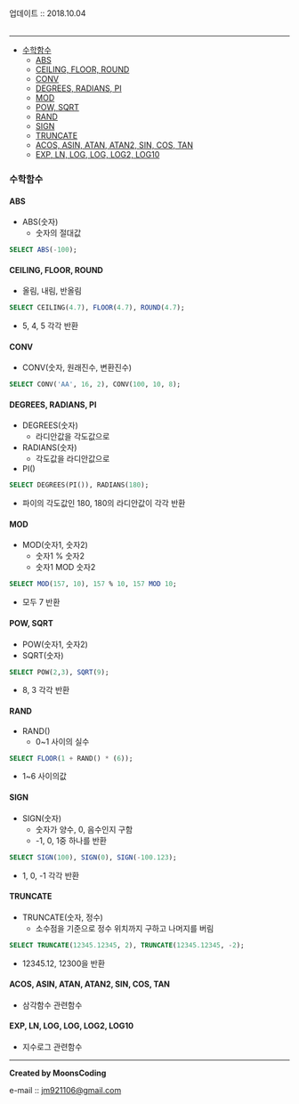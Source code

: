 
<div class="pull-right">  업데이트 :: 2018.10.04 </div><br>

---

<!-- @import "[TOC]" {cmd="toc" depthFrom=1 depthTo=6 orderedList=false} -->
<!-- code_chunk_output -->

* [수학함수](#수학함수)
	* [ABS](#abs)
	* [CEILING, FLOOR, ROUND](#ceiling-floor-round)
	* [CONV](#conv)
	* [DEGREES, RADIANS, PI](#degrees-radians-pi)
	* [MOD](#mod)
	* [POW, SQRT](#pow-sqrt)
	* [RAND](#rand)
	* [SIGN](#sign)
	* [TRUNCATE](#truncate)
	* [ACOS, ASIN, ATAN, ATAN2, SIN, COS, TAN](#acos-asin-atan-atan2-sin-cos-tan)
	* [EXP, LN, LOG, LOG, LOG2, LOG10](#exp-ln-log-log-log2-log10)

<!-- /code_chunk_output -->

### 수학함수

#### ABS

- ABS(숫자)
  - 숫자의 절대값

```sql
SELECT ABS(-100);
```

#### CEILING, FLOOR, ROUND

- 올림, 내림, 반올림

```sql
SELECT CEILING(4.7), FLOOR(4.7), ROUND(4.7);
```

- 5, 4, 5 각각 반환

#### CONV

- CONV(숫자, 원래진수, 변환진수)

```sql
SELECT CONV('AA', 16, 2), CONV(100, 10, 8);
```

#### DEGREES, RADIANS, PI

- DEGREES(숫자)
  - 라디안값을 각도값으로
- RADIANS(숫자)
  - 각도값을 라디안값으로
- PI()

```sql
SELECT DEGREES(PI()), RADIANS(180);
```

- 파이의 각도값인 180, 180의 라디안값이 각각 반환

#### MOD

- MOD(숫자1, 숫자2)
  - 숫자1 % 숫자2
  - 숫자1 MOD 숫자2

```sql
SELECT MOD(157, 10), 157 % 10, 157 MOD 10;
```

- 모두 7 반환

#### POW, SQRT

- POW(숫자1, 숫자2)
- SQRT(숫자)

```sql
SELECT POW(2,3), SQRT(9);
```

- 8, 3 각각 반환

#### RAND

- RAND()
  - 0~1 사이의 실수

```sql
SELECT FLOOR(1 + RAND() * (6));
```

- 1~6 사이의값

#### SIGN

- SIGN(숫자)
  - 숫자가 양수, 0, 음수인지 구함
  - -1, 0, 1중 하나를 반환

```sql
SELECT SIGN(100), SIGN(0), SIGN(-100.123);
```

- 1, 0, -1 각각 반환

#### TRUNCATE

- TRUNCATE(숫자, 정수)
  - 소수점을 기준으로 정수 위치까지 구하고 나머지를 버림

```sql
SELECT TRUNCATE(12345.12345, 2), TRUNCATE(12345.12345, -2);
```

- 12345.12, 12300을 반환

#### ACOS, ASIN, ATAN, ATAN2, SIN, COS, TAN

- 삼각함수 관련함수

#### EXP, LN, LOG, LOG, LOG2, LOG10

- 지수로그 관련함수

---

**Created by MoonsCoding**

e-mail :: jm921106@gmail.com
